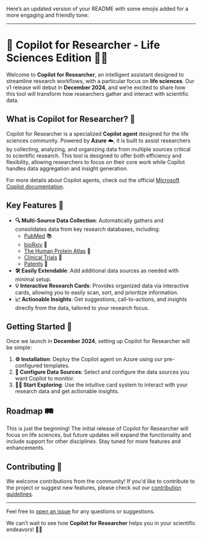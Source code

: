 Here’s an updated version of your README with some emojis added for a more engaging and friendly tone:

---

# 🚀 Copilot for Researcher - Life Sciences Edition 🌿🔬

Welcome to **Copilot for Researcher**, an intelligent assistant designed to streamline research workflows, with a particular focus on **life sciences**. Our v1 release will debut in **December 2024**, and we’re excited to share how this tool will transform how researchers gather and interact with scientific data.

## What is Copilot for Researcher? 🤔

Copilot for Researcher is a specialized **Copilot agent** designed for the life sciences community. Powered by **Azure** ☁️, it is built to assist researchers by collecting, analyzing, and organizing data from multiple sources critical to scientific research. This tool is designed to offer both efficiency and flexibility, allowing researchers to focus on their core work while Copilot handles data aggregation and insight generation.

For more details about Copilot agents, check out the official [Microsoft Copilot documentation](https://learn.microsoft.com/en-us/microsoft-365-copilot/extensibility/overview-declarative-agent).

## Key Features 🌟

- **🔍 Multi-Source Data Collection**: Automatically gathers and consolidates data from key research databases, including:
  - [PubMed](https://pubmed.ncbi.nlm.nih.gov/) 📚
  - [bioRxiv](https://www.biorxiv.org/) 🧬
  - [The Human Protein Atlas](https://www.proteinatlas.org/) 🧪
  - [Clinical Trials](https://clinicaltrials.gov/) 🏥
  - [Patents](https://patents.google.com/) 📝
- **🛠 Easily Extendable**: Add additional data sources as needed with minimal setup.
- **💡 Interactive Research Cards**: Provides organized data via interactive cards, allowing you to easily scan, sort, and prioritize information.
- **📈 Actionable Insights**: Get suggestions, call-to-actions, and insights directly from the data, tailored to your research focus.

## Getting Started 🚀

Once we launch in **December 2024**, setting up Copilot for Researcher will be simple:

1. **⚙️ Installation**: Deploy the Copilot agent on Azure using our pre-configured templates.
2. **🔗 Configure Data Sources**: Select and configure the data sources you want Copilot to monitor.
3. **🧑‍🔬 Start Exploring**: Use the intuitive card system to interact with your research data and get actionable insights.

## Roadmap 🛤️

This is just the beginning! The initial release of Copilot for Researcher will focus on life sciences, but future updates will expand the functionality and include support for other disciplines. Stay tuned for more features and enhancements.

## Contributing 🤝

We welcome contributions from the community! If you'd like to contribute to the project or suggest new features, please check out our [contribution guidelines](CONTRIBUTING.md).


---

Feel free to [open an issue](https://github.com/Witivio/Copilot4Researcher/issues) for any questions or suggestions.

We can’t wait to see how **Copilot for Researcher** helps you in your scientific endeavors! 🌟🔬